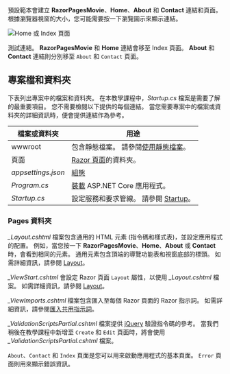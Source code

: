 預設範本會建立 **RazorPagesMovie**、**Home**、**About** 和 **Contact** 連結和頁面。 根據瀏覽器視窗的大小，您可能需要按一下瀏覽圖示來顯示連結。

![Home 或 Index 頁面](../../tutorials/razor-pages/razor-pages-start/_static/home2.png)

測試連結。 **RazorPagesMovie** 和 **Home** 連結會移至 Index 頁面。 **About** 和 **Contact** 連結則分別移至 `About` 和 `Contact` 頁面。

## <a name="project-files-and-folders"></a>專案檔和資料夾

下表列出專案中的檔案和資料夾。 在本教學課程中，*Startup.cs* 檔案是需要了解的最重要項目。 您不需要檢閱以下提供的每個連結。 當您需要專案中的檔案或資料夾的詳細資訊時，便會提供連結作為參考。

| 檔案或資料夾              | 用途 |
| ----------------- | ------------ | 
| wwwroot | 包含靜態檔案。 請參閱[使用靜態檔案](xref:fundamentals/static-files)。 |
| 頁面 | [Razor 頁面](xref:mvc/razor-pages/index)的資料夾。 | 
| *appsettings.json* | [組態](xref:fundamentals/configuration/index) |
| *Program.cs* | [裝載](xref:fundamentals/hosting) ASP.NET Core 應用程式。|
| *Startup.cs* | 設定服務和要求管線。 請參閱 [Startup](xref:fundamentals/startup)。|

### <a name="the-pages-folder"></a>Pages 資料夾

*_Layout.cshtml* 檔案包含通用的 HTML 元素 (指令碼和樣式表)，並設定應用程式的配置。 例如，當您按一下 **RazorPagesMovie**、**Home**、**About** 或 **Contact** 時，會看到相同的元素。 通用元素包含頂端的導覽功能表和視窗底部的標頭。 如需詳細資訊，請參閱 [Layout](xref:mvc/views/layout)。

*_ViewStart.cshtml* 會設定 Razor 頁面 `Layout` 屬性，以使用 *_Layout.cshtml* 檔案。 如需詳細資訊，請參閱 [Layout](xref:mvc/views/layout)。

*_ViewImports.cshtml* 檔案包含匯入至每個 Razor 頁面的 Razor 指示詞。 如需詳細資訊，請參閱[匯入共用指示詞](xref:mvc/views/layout#importing-shared-directives)。

*_ValidationScriptsPartial.cshtml* 檔案提供 [jQuery](https://jquery.com/) 驗證指令碼的參考。 當我們稍後在教學課程中新增至 `Create` 和 `Edit` 頁面時，將會使用 *_ValidationScriptsPartial.cshtml* 檔案。

`About`、`Contact` 和 `Index` 頁面是您可以用來啟動應用程式的基本頁面。 `Error` 頁面則用來顯示錯誤資訊。